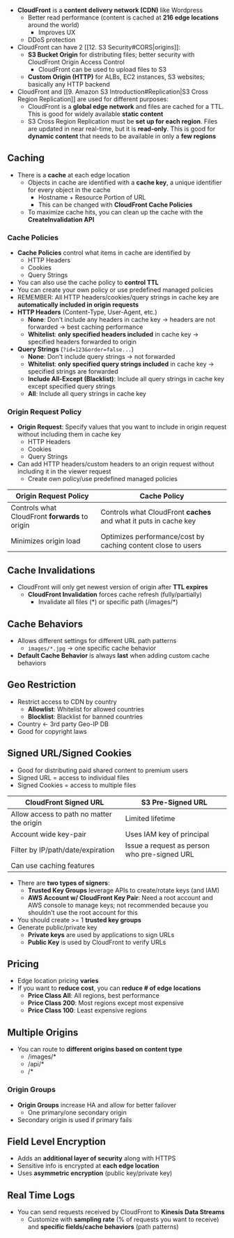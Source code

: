- **CloudFront** is a **content delivery network (CDN)** like Wordpress
	- Better read performance (content is cached at **216 edge locations** around the world)
		- Improves UX
	- DDoS protection
- CloudFront can have 2 [[12. S3 Security#CORS|origins]]: 
	- **S3 Bucket Origin** for distributing files; better security with CloudFront Origin Access Control
		- CloudFront can be used to upload files to S3
	- **Custom Origin (HTTP)** for ALBs, EC2 instances, S3 websites; basically any HTTP backend
- CloudFront and [[9. Amazon S3 Introduction#Replication|S3 Cross Region Replication]] are used for different purposes: 
	- CloudFront is a **global edge network** and files are cached for a TTL. This is good for widely available **static content**
	- S3 Cross Region Replication must be **set up for each region**. Files are updated in near real-time, but it is **read-only**. This is good for **dynamic content** that needs to be available in only a **few regions**

## Caching

- There is a **cache** at each edge location
	- Objects in cache are identified with a **cache key**, a unique identifier for every object in the cache
		- Hostname + Resource Portion of URL
		- This can be changed with **CloudFront Cache Policies**
	- To maximize cache hits, you can clean up the cache with the **CreateInvalidation API**

### Cache Policies

- **Cache Policies** control what items in cache are identified by 
	- HTTP Headers
	- Cookies
	- Query Strings
- You can also use the cache policy to **control TTL**
- You can create your own policy or use predefined managed policies
- REMEMBER: All HTTP headers/cookies/query strings in cache key are **automatically included in origin requests**
- **HTTP Headers** (Content-Type, User-Agent, etc.)
	- **None**: Don't include any headers in cache key -> headers are not forwarded -> best caching performance
	- **Whitelist**: **only specified headers included** in cache key -> specified headers forwarded to origin 
- **Query Strings** (`?id=123&order=false...`)
	- **None**: Don't include query strings -> not forwarded
	- **Whitelist**: **only specified query strings included** in cache key -> specified strings are forwarded
	- **Include All-Except (Blacklist)**: Include all query strings in cache key except specified query strings 
	- **All**: Include all query strings in cache key
### Origin Request Policy 

- **Origin Request**: Specify values that you want to include in origin request without including them in cache key 
	- HTTP Headers
	- Cookies
	- Query Strings
- Can add HTTP headers/custom headers to an origin request without including it in the viewer request
	- Create own policy/use predefined managed policies

| Origin Request Policy                           | Cache Policy                                                      |
| ----------------------------------------------- | ----------------------------------------------------------------- |
| Controls what CloudFront **forwards** to origin | Controls what CloudFront **caches** and what it puts in cache key |
| Minimizes origin load                           | Optimizes performance/cost by caching content close to users      |

## Cache Invalidations

- CloudFront will only get newest version of origin after **TTL expires**
	- **CloudFront Invalidation** forces cache refresh (fully/partially)
		- Invalidate all files (\*) or specific path (/images/\*)

## Cache Behaviors

- Allows different settings for different URL path patterns 
	- `images/*.jpg` -> one specific cache behavior
- **Default Cache Behavior** is always **last** when adding custom cache behaviors

## Geo Restriction 

- Restrict access to CDN by country
	- **Allowlist**: Whitelist for allowed countries
	- **Blocklist**: Blacklist for banned countries
- Country <- 3rd party Geo-IP DB
- Good for copyright laws

## Signed URL/Signed Cookies 

- Good for distributing paid shared content to premium users
- Signed URL = access to individual files
- Signed Cookies = access to multiple files 


| CloudFront Signed URL                     | S3 Pre-Signed URL                            |
| ----------------------------------------- | -------------------------------------------- |
| Allow access to path no matter the origin | Limited lifetime                             |
| Account wide key-pair                     | Uses IAM key of principal                    |
| Filter by IP/path/date/expiration         | Issue a request as person who pre-signed URL |
| Can use caching features                  |                                              |

- There are **two types of signers**:
	- **Trusted Key Groups** leverage APIs to create/rotate keys (and IAM)
	- **AWS Account w/ CloudFront Key Pair**: Need a root account and AWS console to manage keys; not recommended because you shouldn't use the root account for this
- You should create >= 1 **trusted key groups**
- Generate public/private key
	- **Private keys** are used by applications to sign URLs
	- **Public Key** is used by CloudFront to verify URLs

## Pricing

- Edge location pricing **varies**
- If you want to **reduce cost**, you can **reduce # of edge locations**
	- **Price Class All**: All regions, best performance
	- **Price Class 200**: Most regions except most expensive
	- **Price Class 100**: Least expensive regions

## Multiple Origins

- You can route to **different origins based on content type**
	- /images/* 
	- /api/* 
	- /* 

### Origin Groups

- **Origin Groups** increase HA and allow for better failover 
	- One primary/one secondary origin
- Secondary origin is used if primary fails

## Field Level Encryption

- Adds an **additional layer of security** along with HTTPS
- Sensitive info is encrypted at **each edge location**
- Uses **asymmetric encryption** (public key/private key)

## Real Time Logs

- You can send requests received by CloudFront to **Kinesis Data Streams**
	- Customize with **sampling rate** (\% of requests you want to receive) and **specific fields/cache behaviors** (path patterns)